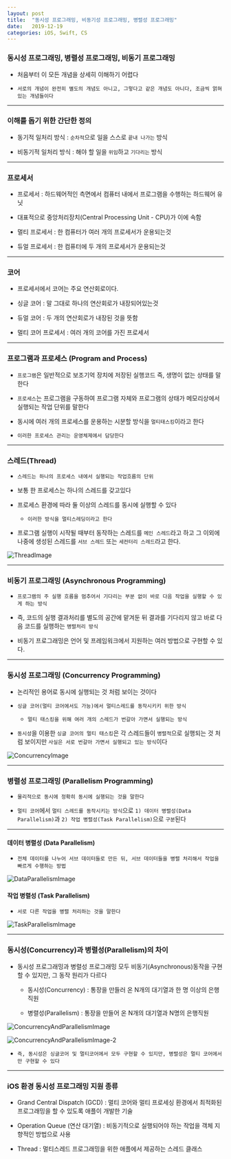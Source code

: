 ```yaml
---
layout: post
title:  "동시성 프로그래밍, 비동기성 프로그래밍, 병렬성 프로그래밍"
date:   2019-12-19
categories: iOS, Swift, CS
---
```


### 동시성 프로그래밍, 병렬성 프로그래밍, 비동기 프로그래밍

- 처음부터 이 모든 개념을 상세히 이해하기 어렵다

- `서로의 개념이 완전히 별도의 개념도 아니고, 그렇다고 같은 개념도 아니다, 조금씩 얽혀있는 개념들이다`

- - -

### 이해를 돕기 위한 간단한 정의

- 동기적 일처리 방식 : `순차적`으로 일을 스스로 `끝내 나가는` 방식

- 비동기적 일처리 방식 : 해야 할 일을 `위임`하고 `기다리는` 방식

- - -

### 프로세서

- 프로세서 : 하드웨어적인 측면에서 컴퓨터 내에서 프로그램을 수행하는 하드웨어 유닛

- 대표적으로 중앙처리장치(Central Processing Unit - CPU)가 이에 속함

- 멀티 프로세서 : 한 컴퓨터가 여러 개의 프로세서가 운용되는것

- 듀얼 프로세서 : 한 컴퓨터에 두 개의 프로세서가 운용되는것

- - -

### 코어

- 프로세서에서 코어는 주요 연산회로이다.

- 싱글 코어 : 말 그대로 하나의 연산회로가 내장되어있는것

- 듀얼 코어 : 두 개의 연산회로가 내장된 것을 뜻함

- 멀티 코어 프로세서 : 여러 개의 코어를 가진 프로세서

- - -

### 프로그램과 프로세스 (Program and Process)

- `프로그램`은 일반적으로 보조기억 장치에 저장된 실행코드 즉, 생명이 없는 상태를 말한다

- `프로세스`는 프로그램을 구동하여 프로그램 자체와 프로그램의 상태가 메모리상에서 실행되는 작업 단위를 말한다

- 동시에 여러 개의 프로세스를 운용하는 시분할 방식을 `멀티태스킹`이라고 한다

- `이러한 프로세스 관리는 운영체제에서 담당한다`

- - -

### 스레드(Thread)

- `스레드는 하나의 프로세스 내에서 실행되는 작업흐름의 단위`

- 보통 한 프로세스는 하나의 스레드를 갖고있다

- 프로세스 환경에 따라 둘 이상의 스레드를 동시에 실행할 수 있다

    - `이러한 방식을 멀티스레딩이라고 한다`
    
- 프로그램 실행이 시작될 때부터 동작하는 스레드를 `메인 스레드`라고 하고 그 이외에 나중에 생성된 스레드를 `서브 스레드` 또는 `세컨터리 스레드`라고 한다.

![ThreadImage]()

- - -

### 비동기 프로그래밍 (Asynchronous Programming)

- `프로그램의 주 실행 흐름을 멈추어서 기다리는 부분 없이 바로 다음 작업을 실행할 수 있게 하는 방식`

- 즉, 코드의 실행 결과처리를 별도의 공간에 맡겨둔 뒤 결과를 기다리지 않고 바로 다음 코드를 실행하는 `병렬처리 방식`

- 비동기 프로그래밍은 언어 및 프레임워크에서 지원하는 여러 방법으로 구현할 수 있다.

- - -

### 동시성 프로그래밍 (Concurrency Programming)

- 논리적인 용어로 동시에 실행되는 것 처럼 보이는 것이다

- `싱글 코어(멀티 코어에서도 가능)에서 멀티스레드를 동작시키키 위한 방식`

    - `멀티 태스킹을 위해 여러 개의 스레드가 번갈아 가면서 실행되는 방식`
    
- `동시성`을 이용한 `싱글 코어의 멀티 태스킹`은 각 스레드들이 `병렬적`으로 실행되는 것 처럼 보이지만 `사실은 서로 번갈아 가면서 실행되고 있는 방식`이다

![ConcurrencyImage]()

- - -

### 병렬성 프로그래밍 (Parallelism Programming)

- `물리적으로 동시에 정확히 동시에 실행되는 것을 말한다`

- `멀티 코어`에서 `멀티 스레드를 동작시키는 방식`으로 `1) 데이터 병렬성(Data Parallelism)`과 `2) 작업 병렬성(Task Parallelism)`으로 `구분`된다

- - -

#### 데이터 병렬성 (Data Parallelism)

- `전체 데이터를 나누어 서브 데이터들로 만든 뒤, 서브 데이터들을 병렬 처리해서 작업을 빠르게 수행하는 방법`

![DataParallelismImage]()

#### 작업 병렬성 (Task Parallelism)

- `서로 다른 작업을 병렬 처리하는 것을 말한다`

![TaskParallelismImage]()

- - -

### 동시성(Concurrency)과 병렬성(Parallelism)의 차이

- 동시성 프로그래밍과 병렬성 프로그래밍 모두 비동기(Asynchronous)동작을 구현할 수 있지만, 그 동작 원리가 다르다

    - 동시성(Concurrency) : 통장을 만들러 온 N개의 대기열과 한 명 이상의 은행직원
    
    - 병렬성(Parallelism) : 통장을 만들어 온 N개의 대기열과 N명의 은행직원


![ConcurrencyAndParallelismImage]()

![ConcurrencyAndParallelismImage-2]()

- `즉, 동시성은 싱글코어 및 멀티코어에서 모두 구현할 수 있지만, 병렬성은 멀티 코어에서만 구현할 수 있다`

- - -

### iOS 환경 동시성 프로그래밍 지원 종류

- Grand Central Dispatch (GCD) : 멀티 코어와 멀티 프로세싱 환경에서 최적화된 프로그래밍을 할 수 있도록 애플이 개발한 기술

- Operation Queue (연산 대기열) : 비동기적으로 실행되어야 하는 작업을 객체 지향적인 방법으로 사용

- Thread : 멀티스레드 프로그래밍을 위한 애플에서 제공하는 스레드 클래스
